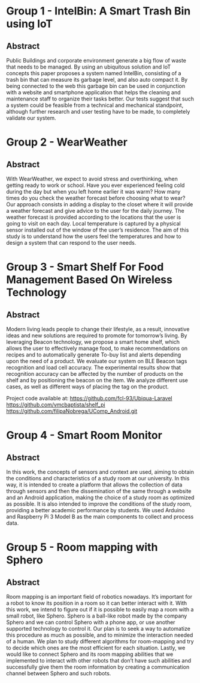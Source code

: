 # Group 1 - IntelBin: A Smart Trash Bin using IoT

## Abstract
Public Buildings and corporate environment generate a big flow of waste that needs to be managed. By using an ubiquitous solution and IoT concepts this paper proposes a system named IntelBin, consisting of a trash bin that can measure its garbage level, and also auto compact it. By being connected to the web this garbage bin can be used in conjunction with a website and smartphone application that helps the cleaning and maintenance staff to organize their tasks better. Our tests suggest that such a system could be feasible from a technical and mechanical standpoint, although further research and user testing have to be made, to completely validate our system. 

# Group 2 - WearWeather

## Abstract
With WearWeather, we expect to avoid stress and overthinking, when getting ready to work or school. Have you ever experienced feeling cold during the day but when you left home earlier it was warm? How many times do you check the weather forecast before choosing what to wear? Our approach consists in adding a display to the closet where it will provide a weather forecast and give advice to the user for the daily journey. The weather forecast is provided according to the locations that the user is going to visit on each day. Local temperature is captured by a physical sensor installed out of the window of the user’s residence. The aim of this study is to understand how the users feel the temperatures and how to design a system that can respond to the user needs. 

# Group 3 - Smart Shelf For Food Management Based On Wireless Technology

## Abstract
Modern living leads people to change their lifestyle, as a result, innovative ideas and new solutions are required to promote for tomorrow’s living. By leveraging Beacon technology, we propose a smart home shelf, which allows the user to effectively manage food, to make recommendations on recipes and to automatically generate To-buy list and alerts depending upon the need of a product. We evaluate our system on BLE Beacon tags recognition and load cell accuracy. The experimental results show that recognition accuracy can be affected by the number of products on the shelf and by positioning the beacon on the item. We analyze different use cases, as well as different ways of placing the tag on the product. 

Project code available at:
https://github.com/fcl-93/Ubiqua-Laravel
https://github.com/vmcbaptista/shelf_pi
https://github.com/filipaNobrega/UComp_Android.git

# Group 4 - Smart Room Monitor

## Abstract
In this work, the concepts of sensors and context are used, aiming to obtain the conditions and characteristics of a study room at our university. In this way, it is intended to create a platform that allows the collection of data through sensors and then the dissemination of the same through a website and an Android application, making the choice of a study room as optimized as possible. It is also intended to improve the conditions of the study room, providing a better academic performance by students. We used Arduino and Raspberry Pi 3 Model B as the main components to collect and process data. 

# Group 5 - Room mapping with Sphero

## Abstract
Room mapping is an important field of robotics nowadays. It’s important for a robot to know its position in a room so it can better interact with it. With this work, we intend to figure out if it is possible to easily map a room with a small robot, like Sphero. Sphero is a ball-like robot made by the company Sphero and we can control Sphero with a phone app, or use another supported technology to control it. Our plan is to seek a way to automatize this procedure as much as possible, and to minimize the interaction needed of a human. We plan to study different algorithms for room-mapping and try to decide which ones are the most efficient for each situation. Lastly, we would like to connect Sphero and its room mapping abilities that we implemented to interact with other robots that don’t have such abilities and successfully give them the room information by creating a communication channel between Sphero and such robots.
